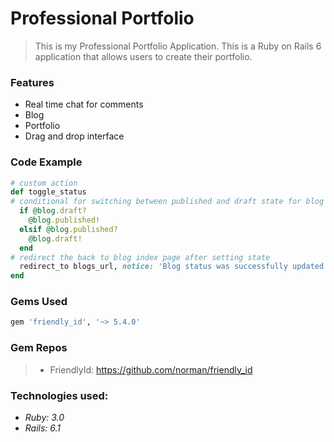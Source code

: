 # Professional Portfolio

>This is my Professional Portfolio Application. This is a Ruby on Rails 6 application that allows users to create their portfolio.

### Features

- Real time chat for comments
- Blog
- Portfolio
- Drag and drop interface

### Code Example

```Ruby
# custom action
def toggle_status
# conditional for switching between published and draft state for blog posts
  if @blog.draft?
    @blog.published!
  elsif @blog.published?
    @blog.draft!
  end
# redirect the back to blog index page after setting state
  redirect_to blogs_url, notice: 'Blog status was successfully updated.'
end
```

### Gems Used

```Ruby
gem 'friendly_id', '~> 5.4.0'
````
### Gem Repos

>- FriendlyId: https://github.com/norman/friendly_id


### Technologies used:

- _Ruby: 3.0_
- _Rails: 6.1_
